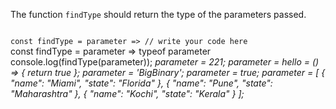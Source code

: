 The function `findType` should return the type of the parameters passed.

<codeblock language="javascript" type="exercise" testMode="multipleInput">
<code>
const findType = parameter => // write your code here
</code>

<solution>
const findType = parameter => typeof parameter
</solution>

<testcases>
<caller>
console.log(findType(parameter));
</caller>
<testcase>
<i>
parameter = 221;
</i>
</testcase>
<testcase>
<i>
parameter = hello = () => {
    return true
};
</i>
</testcase>
<testcase>
<i>
parameter = 'BigBinary';
</i>
</testcase>
<testcase>
<i>
parameter = true;
</i>
</testcase>
<testcase>
<i>
parameter = [
    {
        "name": "Miami",
        "state": "Florida"
    },
    {
        "name": "Pune",
        "state": "Maharashtra"
    },
    {
        "name": "Kochi",
        "state": "Kerala"
    }
];
</i>
</testcase>
</testcases>
</codeblock>